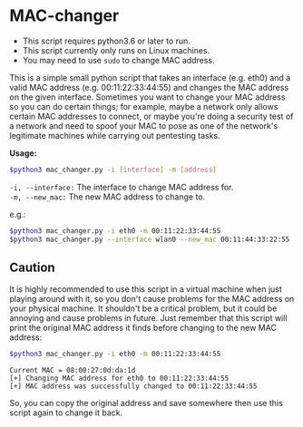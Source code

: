 # MAC-changer

- This script requires python3.6 or later to run.
- This script currently only runs on Linux machines.
- You may need to use `sudo` to change MAC address.

This is a simple small python script that takes an interface (e.g. eth0) and a valid MAC address (e.g. 00:11:22:33:44:55) and changes the MAC address on the given interface.
Sometimes you want to change your MAC address so you can do certain things; for example, maybe a network only allows certain MAC addresses to connect, or maybe you're doing a security test of a network and need to spoof your MAC to pose as one of the network's legitimate machines while carrying out pentesting tasks.

**Usage:**

```bash
$python3 mac_changer.py -i [interface] -m [address]
```

`-i, --interface:` The interface to change MAC address for.<br>
`-m, --new_mac:` The new MAC address to change to.

e.g.:

```bash
$python3 mac_changer.py -i eth0 -m 00:11:22:33:44:55
$python3 mac_changer.py --interface wlan0 --new_mac 00:11:44:33:22:55
```

## Caution

It is highly recommended to use this script in a virtual machine when just playing around with it, so you don't cause problems for the MAC address on your physical machine. It shouldn't be a critical problem, but it could be annoying and cause problems in future.
Just remember that this script will print the original MAC address it finds before changing to the new MAC address:

```bash
$python3 mac_changer.py -i eth0 -m 00:11:22:33:44:55
```

`Current MAC = 08:00:27:0d:da:1d`<br>
`[+] Changing MAC address for eth0 to 00:11:22:33:44:55`<br>
`[+] MAC address was successfully changed to 00:11:22:33:44:55`


So, you can copy the original address and save somewhere then use this script again to change it back.
